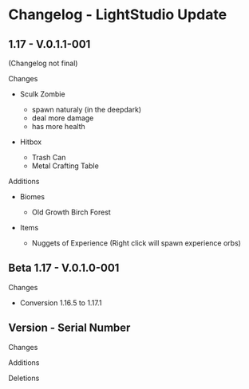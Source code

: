 # Changelog - LightStudio Update
## 1.17 -  V.0.1.1-001
(Changelog not final)

Changes
   - Sculk Zombie 
      - spawn naturaly (in the deepdark)
      - deal more damage
      - has more health

   - Hitbox
      - Trash Can
      - Metal Crafting Table

Additions
   - Biomes 
      - Old Growth Birch Forest
  
   - Items    
      - Nuggets of Experience (Right click will spawn experience orbs)

## Beta 1.17 -  V.0.1.0-001

Changes
   - Conversion 1.16.5 to 1.17.1

## Version -  Serial Number

Changes

Additions

Deletions









